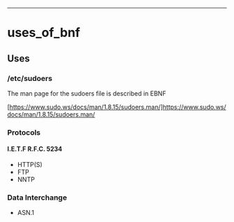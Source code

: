 ---
# uses_of_bnf

## Uses

### /etc/sudoers

The man page for the sudoers file is described in EBNF

[https://www.sudo.ws/docs/man/1.8.15/sudoers.man/]https://www.sudo.ws/docs/man/1.8.15/sudoers.man/



### Protocols

#### I.E.T.F R.F.C. 5234

- HTTP(S)
- FTP
- NNTP


### Data Interchange

- ASN.1

